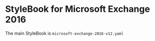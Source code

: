 # StyleBook for Microsoft Exchange 2016

The main StyleBook is `microsoft-exchange-2016-v12.yaml` 



